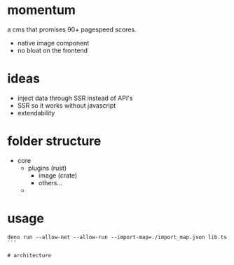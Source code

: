 # momentum

a cms that promises 90+ pagespeed scores.

- native image component
- no bloat on the frontend

# ideas

- inject data through SSR instead of API's
- SSR so it works without javascript
- extendability

# folder structure

- core
  - plugins (rust)
    - image (crate)
    - others...
  -

# usage

````
deno run --allow-net --allow-run --import-map=./import_map.json lib.ts
```

# architecture
````
